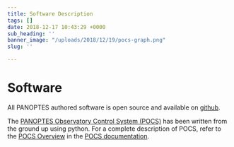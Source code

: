 ```yaml
---
title: Software Description
tags: []
date: 2018-12-17 10:43:29 +0000
sub_heading: ''
banner_image: "/uploads/2018/12/19/pocs-graph.png"
slug: ''

---
```

# Software

All PANOPTES authored software is open source and available on [github](https://github.com/panoptes/).

The [PANOPTES Observatory Control System (POCS)](https://github.com/panoptes/POCS "POCS Repository") has been written from the ground up using python. For a complete description of POCS, refer to the [POCS Overview](https://pocs.readthedocs.io/en/latest/pocs-overview.html "POCS Overview") in the [POCS documentation](https://pocs.readthedocs.io/en/latest/index.html "POCS Documentation").